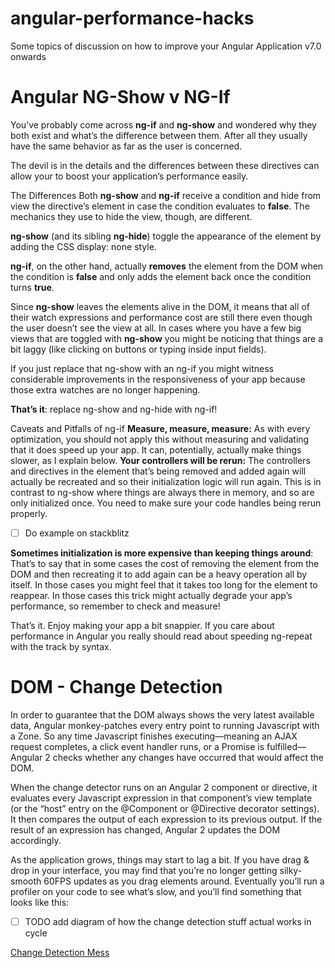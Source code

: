 # angular-performance-hacks
Some topics of discussion on how to improve your Angular Application v7.0 onwards

# Angular NG-Show v NG-If
You’ve probably come across **ng-if** and **ng-show** and wondered why they both exist and what’s the difference between them. After all they usually have the same behavior as far as the user is concerned.

The devil is in the details and the differences between these directives can allow your to boost your application’s performance easily.

The Differences
Both **ng-show** and **ng-if** receive a condition and hide from view the directive’s element in case the condition evaluates to **false**. The mechanics they use to hide the view, though, are different.

**ng-show** (and its sibling **ng-hide**) toggle the appearance of the element by adding the CSS display: none style.

**ng-if**, on the other hand, actually **removes** the element from the DOM when the condition is **false** and only adds the element back once the condition turns **true**.

Since **ng-show** leaves the elements alive in the DOM, it means that all of their watch expressions and performance cost are still there even though the user doesn’t see the view at all. In cases where you have a few big views that are toggled with **ng-show** you might be noticing that things are a bit laggy (like clicking on buttons or typing inside input fields).

If you just replace that ng-show with an ng-if you might witness considerable improvements in the responsiveness of your app because those extra watches are no longer happening.

**That’s it**: replace ng-show and ng-hide with ng-if!

Caveats and Pitfalls of ng-if
**Measure, measure, measure:** As with every optimization, you should not apply this without measuring and validating that it does speed up your app. It can, potentially, actually make things slower, as I explain below.
**Your controllers will be rerun:** The controllers and directives in the element that’s being removed and added again will actually be recreated and so their initialization logic will run again. This is in contrast to ng-show where things are always there in memory, and so are only initialized once. You need to make sure your code handles being rerun properly.

- [ ] Do example on stackblitz

**Sometimes initialization is more expensive than keeping things around**: That’s to say that in some cases the cost of removing the element from the DOM and then recreating it to add again can be a heavy operation all by itself. In those cases you might feel that it takes too long for the element to reappear. In those cases this trick might actually degrade your app’s performance, so remember to check and measure!

That’s it. Enjoy making your app a bit snappier. If you care about performance in Angular you really should read about speeding ng-repeat with the track by syntax.

# DOM - Change Detection #

In order to guarantee that the DOM always shows the very latest available data, Angular monkey-patches every entry point to running Javascript with a Zone. So any time Javascript finishes executing—meaning an AJAX request completes, a click event handler runs, or a Promise is fulfilled—Angular 2 checks whether any changes have occurred that would affect the DOM.

When the change detector runs on an Angular 2 component or directive, it evaluates every Javascript expression in that component’s view template (or the “host” entry on the @Component or @Directive decorator settings). It then compares the output of each expression to its previous output. If the result of an expression has changed, Angular 2 updates the DOM accordingly.

As the application grows, things may start to lag a bit. If you have drag & drop in your interface, you may find that you’re no longer getting silky-smooth 60FPS updates as you drag elements around. Eventually you’ll run a profiler on your code to see what’s slow, and you’ll find something that looks like this:

- [ ] TODO add diagram of how the change detection stuff actual works in cycle

[Change Detection Mess](https://1drv.ms/u/s!AstPH6dB0Clt6ETlDq29YwlFBJ4-)
